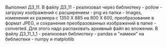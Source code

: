 Выполнил ДЗ_11. В файлу ДЗ_11 - реализовал через библиотеку - pollow - загрузку изображений с расширением - png из папки - Images, изменения их размера с 1350 Х 885 на 800 Х 600, преобразование в формат JPEG, и сохранения преобразованных изображений в папке - converted. Для этого надо распаковать архивный файл во вложении. В файлу ДЗ_11_1_1 - реализовал библиотеку - pandas и "намеки" на библиотеки - numpy и matplotlib

